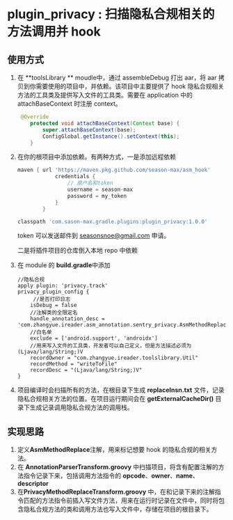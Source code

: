 # plugin_privacy : 扫描隐私合规相关的方法调用并 hook



## 使用方式

1. 在 **toolsLibrary ** moudle中，通过 assembleDebug 打出 aar，将 aar 拷贝到你需要使用的项目中，并依赖。该项目中主要提供了 hook 隐私合规相关方法的工具类及提供写入文件的工具类。需要在 application 中的 attachBaseContext 时注册 context。

   ```java
    @Override
       protected void attachBaseContext(Context base) {
           super.attachBaseContext(base);
           ConfigGlobal.getInstance().setContext(this);
       }
   ```

   

2. 在你的根项目中添加依赖。有两种方式，一是添加远程依赖

   ```groovy
   maven { url 'https://maven.pkg.github.com/season-max/asm_hook'
               credentials {
                   // 用户名和token
                   username = season-max
                   password = my_token
               }
           }
   ```

   ```groovy
   classpath 'com.sason-max.gradle.plugins:plugin_privacy:1.0.0'
   ```

   token 可以发送邮件到 seasonsnoe@gmail.com 申请。

   二是将插件项目的仓库倒入本地 repo 中依赖

3. 在 module 的 **build.gradle**中添加

   ```
   //隐私合规
   apply plugin: 'privacy.track'
   privacy_plugin_config {
   		//是否打印日志
       isDebug = false
       //注解类的全限定名
       handle_annotation_desc = 'com.zhangyue.ireader.asm_annotation.sentry_privacy.AsmMethodReplace'
       //白名单
       exclude = ['android.support', 'androidx']
       //用来写入文件的工具类，开发者可以自己定义，但是方法描述必须为 (Ljava/lang/String;)V
       recordOwner = "com.zhangyue.ireader.toolslibrary.Util"
       recordMethod = "writeToFile"
       recordDesc = "(Ljava/lang/String;)V"
   }
   
   ```

4. 项目编译时会扫描所有的方法，在根目录下生成 **replaceInsn.txt** 文件，记录隐私合规相关方法的位置。在项目运行期间会在 **getExternalCacheDir()** 目录下生成记录调用隐私合规方法的调用栈。



## 实现思路

1. 定义**AsmMethodReplace**注解，用来标记想要 hook 的隐私合规的相关方法。
2. 在 **AnnotationParserTransform.groovy** 中扫描项目，将含有配置注解的方法指令记录下来，包括调用方法指令的 **opcode**、**owner**、**name**、**descriptor**
3. 在**PrivacyMethodReplaceTransform.groovy** 中，在和记录下来的注解指令匹配的方法指令前插入写文件方法，用来在运行时记录在文件中，同时将包含隐私合规方法的类和调用方法也写入文件中，存储在项目的根目录下。